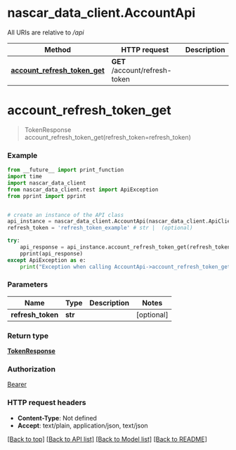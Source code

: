 # nascar_data_client.AccountApi

All URIs are relative to */api*

Method | HTTP request | Description
------------- | ------------- | -------------
[**account_refresh_token_get**](AccountApi.md#account_refresh_token_get) | **GET** /account/refresh-token | 

# **account_refresh_token_get**
> TokenResponse account_refresh_token_get(refresh_token=refresh_token)



### Example
```python
from __future__ import print_function
import time
import nascar_data_client
from nascar_data_client.rest import ApiException
from pprint import pprint


# create an instance of the API class
api_instance = nascar_data_client.AccountApi(nascar_data_client.ApiClient(configuration))
refresh_token = 'refresh_token_example' # str |  (optional)

try:
    api_response = api_instance.account_refresh_token_get(refresh_token=refresh_token)
    pprint(api_response)
except ApiException as e:
    print("Exception when calling AccountApi->account_refresh_token_get: %s\n" % e)
```

### Parameters

Name | Type | Description  | Notes
------------- | ------------- | ------------- | -------------
 **refresh_token** | **str**|  | [optional] 

### Return type

[**TokenResponse**](TokenResponse.md)

### Authorization

[Bearer](../README.md#Bearer)

### HTTP request headers

 - **Content-Type**: Not defined
 - **Accept**: text/plain, application/json, text/json

[[Back to top]](#) [[Back to API list]](../README.md#documentation-for-api-endpoints) [[Back to Model list]](../README.md#documentation-for-models) [[Back to README]](../README.md)

